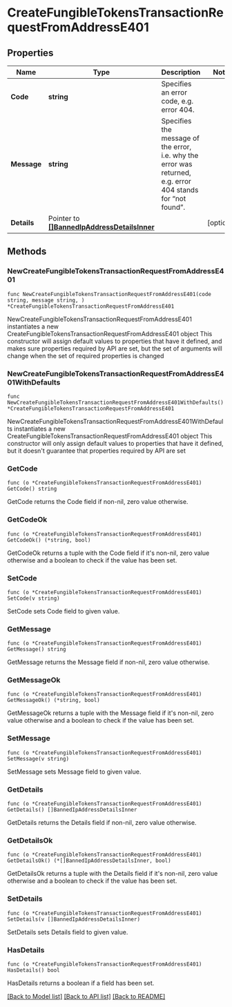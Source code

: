 # CreateFungibleTokensTransactionRequestFromAddressE401

## Properties

Name | Type | Description | Notes
------------ | ------------- | ------------- | -------------
**Code** | **string** | Specifies an error code, e.g. error 404. | 
**Message** | **string** | Specifies the message of the error, i.e. why the error was returned, e.g. error 404 stands for “not found”. | 
**Details** | Pointer to [**[]BannedIpAddressDetailsInner**](BannedIpAddressDetailsInner.md) |  | [optional] 

## Methods

### NewCreateFungibleTokensTransactionRequestFromAddressE401

`func NewCreateFungibleTokensTransactionRequestFromAddressE401(code string, message string, ) *CreateFungibleTokensTransactionRequestFromAddressE401`

NewCreateFungibleTokensTransactionRequestFromAddressE401 instantiates a new CreateFungibleTokensTransactionRequestFromAddressE401 object
This constructor will assign default values to properties that have it defined,
and makes sure properties required by API are set, but the set of arguments
will change when the set of required properties is changed

### NewCreateFungibleTokensTransactionRequestFromAddressE401WithDefaults

`func NewCreateFungibleTokensTransactionRequestFromAddressE401WithDefaults() *CreateFungibleTokensTransactionRequestFromAddressE401`

NewCreateFungibleTokensTransactionRequestFromAddressE401WithDefaults instantiates a new CreateFungibleTokensTransactionRequestFromAddressE401 object
This constructor will only assign default values to properties that have it defined,
but it doesn't guarantee that properties required by API are set

### GetCode

`func (o *CreateFungibleTokensTransactionRequestFromAddressE401) GetCode() string`

GetCode returns the Code field if non-nil, zero value otherwise.

### GetCodeOk

`func (o *CreateFungibleTokensTransactionRequestFromAddressE401) GetCodeOk() (*string, bool)`

GetCodeOk returns a tuple with the Code field if it's non-nil, zero value otherwise
and a boolean to check if the value has been set.

### SetCode

`func (o *CreateFungibleTokensTransactionRequestFromAddressE401) SetCode(v string)`

SetCode sets Code field to given value.


### GetMessage

`func (o *CreateFungibleTokensTransactionRequestFromAddressE401) GetMessage() string`

GetMessage returns the Message field if non-nil, zero value otherwise.

### GetMessageOk

`func (o *CreateFungibleTokensTransactionRequestFromAddressE401) GetMessageOk() (*string, bool)`

GetMessageOk returns a tuple with the Message field if it's non-nil, zero value otherwise
and a boolean to check if the value has been set.

### SetMessage

`func (o *CreateFungibleTokensTransactionRequestFromAddressE401) SetMessage(v string)`

SetMessage sets Message field to given value.


### GetDetails

`func (o *CreateFungibleTokensTransactionRequestFromAddressE401) GetDetails() []BannedIpAddressDetailsInner`

GetDetails returns the Details field if non-nil, zero value otherwise.

### GetDetailsOk

`func (o *CreateFungibleTokensTransactionRequestFromAddressE401) GetDetailsOk() (*[]BannedIpAddressDetailsInner, bool)`

GetDetailsOk returns a tuple with the Details field if it's non-nil, zero value otherwise
and a boolean to check if the value has been set.

### SetDetails

`func (o *CreateFungibleTokensTransactionRequestFromAddressE401) SetDetails(v []BannedIpAddressDetailsInner)`

SetDetails sets Details field to given value.

### HasDetails

`func (o *CreateFungibleTokensTransactionRequestFromAddressE401) HasDetails() bool`

HasDetails returns a boolean if a field has been set.


[[Back to Model list]](../README.md#documentation-for-models) [[Back to API list]](../README.md#documentation-for-api-endpoints) [[Back to README]](../README.md)


